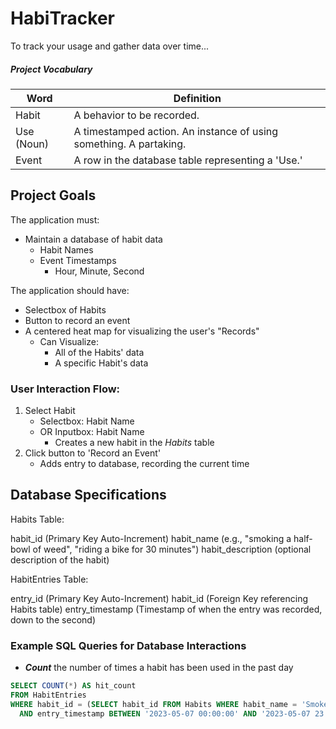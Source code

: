 # HabiTracker

To track your usage and gather data over time...

##### Project Vocabulary

| Word          | Definition                                                  |
|---------------|--------------------------------------------------------------|
| Habit         | A behavior to be recorded.             |
| Use (Noun)    | A timestamped action. An instance of using something. A partaking. |
| Event         | A row in the database table representing a 'Use.' |

## Project Goals

The application must:
- Maintain a database of habit data
    - Habit Names
    - Event Timestamps
        - Hour, Minute, Second

The application should have:
- Selectbox of Habits
- Button to record an event
- A centered heat map for visualizing the user's "Records"
    - Can Visualize:
        - All of the Habits' data 
        - A specific Habit's data

### User Interaction Flow:
1. Select Habit
    - Selectbox: Habit Name
    - OR Inputbox: Habit Name
        - Creates a new habit in the *Habits* table
2. Click button to 'Record an Event'
    - Adds entry to database, recording the current time

## Database Specifications

Habits Table:

habit_id (Primary Key Auto-Increment)
habit_name (e.g., "smoking a half-bowl of weed", "riding a bike for 30 minutes")
habit_description (optional description of the habit)

HabitEntries Table:

entry_id (Primary Key Auto-Increment)
habit_id (Foreign Key referencing Habits table)
entry_timestamp (Timestamp of when the entry was recorded, down to the second)

### Example SQL Queries for Database Interactions

- ***Count*** the number of times a habit has been used in the past day
```SQL
SELECT COUNT(*) AS hit_count
FROM HabitEntries
WHERE habit_id = (SELECT habit_id FROM Habits WHERE habit_name = 'Smoke a Bowl')
  AND entry_timestamp BETWEEN '2023-05-07 00:00:00' AND '2023-05-07 23:59:59';
```


